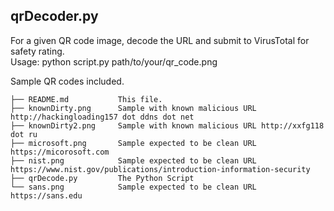 ## qrDecoder.py
For a given QR code image, decode the URL and submit to VirusTotal for safety rating.<br>
Usage: python script.py path/to/your/qr_code.png<br>

Sample QR codes included.<br>

```
├── README.md           This file.
├── knownDirty.png      Sample with known malicious URL http://hackingloading157 dot ddns dot net
├── knownDirty2.png     Sample with known malicious URL http://xxfg118 dot ru
├── microsoft.png       Sample expected to be clean URL https://micorosoft.com
├── nist.png            Sample expected to be clean URL https://www.nist.gov/publications/introduction-information-security
├── qrDecode.py         The Python Script
└── sans.png            Sample expected to be clean URL https://sans.edu
```